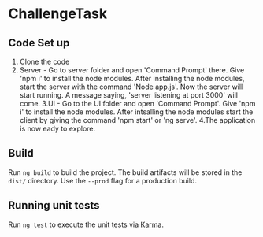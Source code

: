 # ChallengeTask

## Code Set up
1. Clone the code
2. Server - Go to server folder and open 'Command Prompt' there. Give 'npm i' to install the node modules. After installing the node modules, start the server with the command 
	'Node app.js'. Now the server will start running. A message saying, 'server listening at port 3000' will come.
3.UI - Go to the UI folder and open 'Command Prompt'. Give 'npm i' to install the node modules. After intsalling the node modules start the client by giving the command
	'npm start' or 'ng serve'.
4.The application is now eady to explore.


## Build

Run `ng build` to build the project. The build artifacts will be stored in the `dist/` directory. Use the `--prod` flag for a production build.

## Running unit tests

Run `ng test` to execute the unit tests via [Karma](https://karma-runner.github.io).


